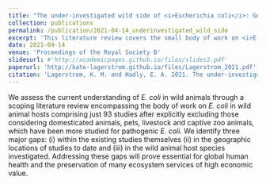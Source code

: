 ```yaml
---
title: "The under-investigated wild side of <i>Escherichia coli</i>: Genetic diversity, pathogenicity and antimicrobial resistance in wild animals"
collection: publications
permalink: /publication/2021-04-14_underinvestigated_wild_side
excerpt: 'This literature review covers the small body of work on <i>E. coli</i> in wild animals to-date. In highlighting the geographic range and host taxonomic coverage of these studies, it identifies significant gaps in each. The current understanding of <i>E. coli</i> in wild animals is summarized, including its genetic diversity, host and geographic distribution, and transmission pathways within and between wild animal and human populations.'
date: 2021-04-14
venue: 'Proceedings of the Royal Society B'
slidesurl: #'http://academicpages.github.io/files/slides2.pdf'
paperurl: 'http://kate-lagerstrom.github.io/files/Lagerstrom_2021.pdf'
citation: 'Lagerstrom, K. M. and Hadly, E. A. 2021. The under-investigated wild side of Escherichia coli: Genetic diversity, pathogenicity and antimicrobial resistance in wild animals. <i>Proceedings of the Royal Society B</i> 288(1948); 20210399. http://doi.org/10.1098/rspb.2021.0399'
---
```


We assess the current understanding of <i>E. coli</i> in wild animals through a scoping literature review encompassing the body of work on <i>E. coli</i> in wild animal hosts comprising just 93 studies after explicitly excluding those considering domesticated animals, pets, livestock and captive zoo animals, which have been more studied for pathogenic <i>E. coli</i>. We identify three major gaps: (i) within the existing studies themselves (ii) in the geographic locations of studies to date and (iii) in the wild animal host species investigated. Addressing these gaps will prove essential for global human health and the preservation of many ecosystem services of high economic value.
